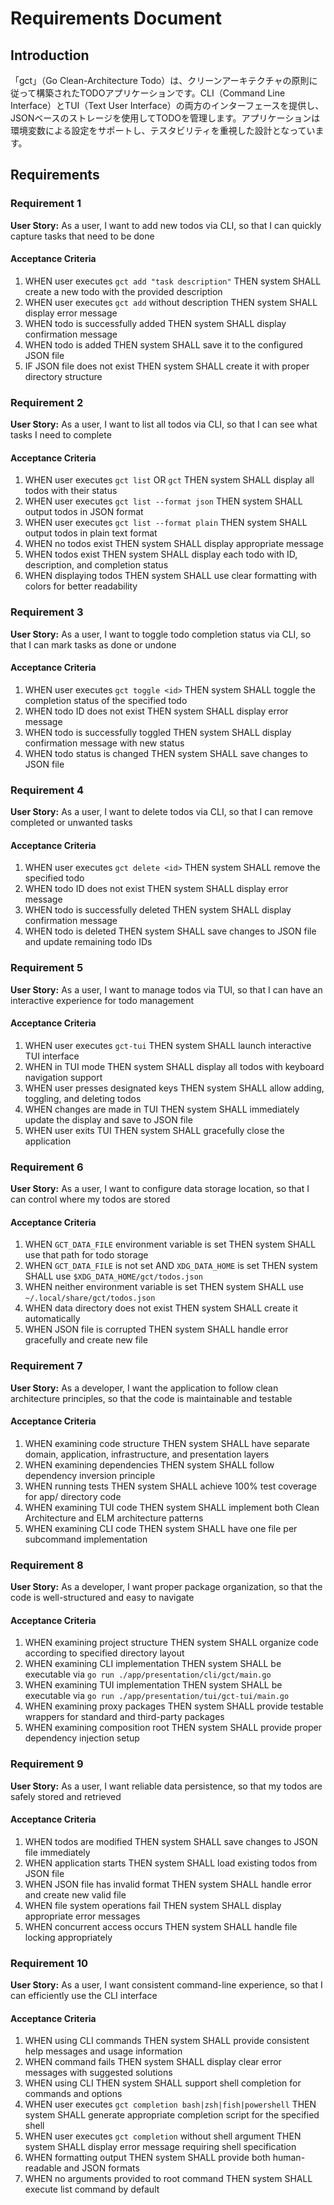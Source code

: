 # Requirements Document

## Introduction

「gct」（Go Clean-Architecture Todo）は、クリーンアーキテクチャの原則に従って構築されたTODOアプリケーションです。CLI（Command Line Interface）とTUI（Text User Interface）の両方のインターフェースを提供し、JSONベースのストレージを使用してTODOを管理します。アプリケーションは環境変数による設定をサポートし、テスタビリティを重視した設計となっています。

## Requirements

### Requirement 1

**User Story:** As a user, I want to add new todos via CLI, so that I can quickly capture tasks that need to be done

#### Acceptance Criteria

1. WHEN user executes `gct add "task description"` THEN system SHALL create a new todo with the provided description
2. WHEN user executes `gct add` without description THEN system SHALL display error message
3. WHEN todo is successfully added THEN system SHALL display confirmation message
4. WHEN todo is added THEN system SHALL save it to the configured JSON file
5. IF JSON file does not exist THEN system SHALL create it with proper directory structure

### Requirement 2

**User Story:** As a user, I want to list all todos via CLI, so that I can see what tasks I need to complete

#### Acceptance Criteria

1. WHEN user executes `gct list` OR `gct` THEN system SHALL display all todos with their status
2. WHEN user executes `gct list --format json` THEN system SHALL output todos in JSON format
3. WHEN user executes `gct list --format plain` THEN system SHALL output todos in plain text format
4. WHEN no todos exist THEN system SHALL display appropriate message
5. WHEN todos exist THEN system SHALL display each todo with ID, description, and completion status
6. WHEN displaying todos THEN system SHALL use clear formatting with colors for better readability

### Requirement 3

**User Story:** As a user, I want to toggle todo completion status via CLI, so that I can mark tasks as done or undone

#### Acceptance Criteria

1. WHEN user executes `gct toggle <id>` THEN system SHALL toggle the completion status of the specified todo
2. WHEN todo ID does not exist THEN system SHALL display error message
3. WHEN todo is successfully toggled THEN system SHALL display confirmation message with new status
4. WHEN todo status is changed THEN system SHALL save changes to JSON file

### Requirement 4

**User Story:** As a user, I want to delete todos via CLI, so that I can remove completed or unwanted tasks

#### Acceptance Criteria

1. WHEN user executes `gct delete <id>` THEN system SHALL remove the specified todo
2. WHEN todo ID does not exist THEN system SHALL display error message
3. WHEN todo is successfully deleted THEN system SHALL display confirmation message
4. WHEN todo is deleted THEN system SHALL save changes to JSON file and update remaining todo IDs

### Requirement 5

**User Story:** As a user, I want to manage todos via TUI, so that I can have an interactive experience for todo management

#### Acceptance Criteria

1. WHEN user executes `gct-tui` THEN system SHALL launch interactive TUI interface
2. WHEN in TUI mode THEN system SHALL display all todos with keyboard navigation support
3. WHEN user presses designated keys THEN system SHALL allow adding, toggling, and deleting todos
4. WHEN changes are made in TUI THEN system SHALL immediately update the display and save to JSON file
5. WHEN user exits TUI THEN system SHALL gracefully close the application

### Requirement 6

**User Story:** As a user, I want to configure data storage location, so that I can control where my todos are stored

#### Acceptance Criteria

1. WHEN `GCT_DATA_FILE` environment variable is set THEN system SHALL use that path for todo storage
2. WHEN `GCT_DATA_FILE` is not set AND `XDG_DATA_HOME` is set THEN system SHALL use `$XDG_DATA_HOME/gct/todos.json`
3. WHEN neither environment variable is set THEN system SHALL use `~/.local/share/gct/todos.json`
4. WHEN data directory does not exist THEN system SHALL create it automatically
5. WHEN JSON file is corrupted THEN system SHALL handle error gracefully and create new file

### Requirement 7

**User Story:** As a developer, I want the application to follow clean architecture principles, so that the code is maintainable and testable

#### Acceptance Criteria

1. WHEN examining code structure THEN system SHALL have separate domain, application, infrastructure, and presentation layers
2. WHEN examining dependencies THEN system SHALL follow dependency inversion principle
3. WHEN running tests THEN system SHALL achieve 100% test coverage for app/ directory code
4. WHEN examining TUI code THEN system SHALL implement both Clean Architecture and ELM architecture patterns
5. WHEN examining CLI code THEN system SHALL have one file per subcommand implementation

### Requirement 8

**User Story:** As a developer, I want proper package organization, so that the code is well-structured and easy to navigate

#### Acceptance Criteria

1. WHEN examining project structure THEN system SHALL organize code according to specified directory layout
2. WHEN examining CLI implementation THEN system SHALL be executable via `go run ./app/presentation/cli/gct/main.go`
3. WHEN examining TUI implementation THEN system SHALL be executable via `go run ./app/presentation/tui/gct-tui/main.go`
4. WHEN examining proxy packages THEN system SHALL provide testable wrappers for standard and third-party packages
5. WHEN examining composition root THEN system SHALL provide proper dependency injection setup

### Requirement 9

**User Story:** As a user, I want reliable data persistence, so that my todos are safely stored and retrieved

#### Acceptance Criteria

1. WHEN todos are modified THEN system SHALL save changes to JSON file immediately
2. WHEN application starts THEN system SHALL load existing todos from JSON file
3. WHEN JSON file has invalid format THEN system SHALL handle error and create new valid file
4. WHEN file system operations fail THEN system SHALL display appropriate error messages
5. WHEN concurrent access occurs THEN system SHALL handle file locking appropriately

### Requirement 10

**User Story:** As a user, I want consistent command-line experience, so that I can efficiently use the CLI interface

#### Acceptance Criteria

1. WHEN using CLI commands THEN system SHALL provide consistent help messages and usage information
2. WHEN command fails THEN system SHALL display clear error messages with suggested solutions
3. WHEN using CLI THEN system SHALL support shell completion for commands and options
4. WHEN user executes `gct completion bash|zsh|fish|powershell` THEN system SHALL generate appropriate completion script for the specified shell
5. WHEN user executes `gct completion` without shell argument THEN system SHALL display error message requiring shell specification
4. WHEN formatting output THEN system SHALL provide both human-readable and JSON formats
5. WHEN no arguments provided to root command THEN system SHALL execute list command by default